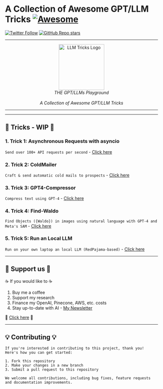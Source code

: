 #  A Collection of Awesome GPT/LLM Tricks [![Awesome](https://awesome.re/badge-flat2.svg)](https://awesome.re)

[![Twitter Follow](https://img.shields.io/twitter/follow/itamargolan?style=social)](https://twitter.com/ItakGol)
[![GitHub Repo stars](https://img.shields.io/github/stars/itamargol/openai?style=social)](https://github.com/itamargol/openai/stargazers)

---

<div align="center">
    <img width="150" alt="LLM Tricks Logo" src="https://github.com/itamargol/openai/blob/main/logo.png" />
    <br />
    <i>THE GPT/LLMs Playground</i>
    <br />
    <br />
    <i>A Collection of Awesome GPT/LLM Tricks</i>
    <br />
</div>

---

<hr/>

## 🔴 Tricks - WIP 🔴
### 1. Trick 1: Asynchronous Requests with asyncio

```Send over 100+ API requests per second``` - [Click here](https://github.com/itamargol/openai/blob/main/async_openai_requests.py)

### 2. Trick 2: ColdMailer

```Craft & send automatic cold mails to prospects``` - [Click here](https://github.com/itamargol/openai/blob/main/cold_mailer.py)

### 3. Trick 3: GPT4-Compressor

```Compress text using GPT-4``` - [Click here](https://github.com/itamargol/openai/blob/main/gpt4_compression.md)

### 4. Trick 4: Find-Waldo

```Find Objects ({Waldo}) in images using natural language with GPT-4 and Meta's SAM``` - [Click here](https://github.com/itamargol/openai/blob/main/find_waldo.py)

### 5. Trick 5: Run an Local LLM

```Run on your own laptop an local LLM (RedPajama-based)``` - [Click here](https://github.com/itamargol/openai/blob/main/run_local_llm.md)

<hr/>

## 💖 Support us 💖 

☕️ If you would like to ☕️
1. Buy me a coffee
2. Support my research
3. Finance my OpenAI, Pinecone, AWS, etc. costs
4. Stay up-to-date with AI - [My Newsletter](https://www.patreon.com/ItamarGolan)

🤖 [Click here](https://github.com/sponsors/itamargol) 🤖

<hr/>

## 💡 Contributing 💡
```
If you're interested in contributing to this project, thank you! Here's how you can get started:

1. Fork this repository
2. Make your changes in a new branch
3. Submit a pull request to this repository

We welcome all contributions, including bug fixes, feature requests and documentation improvements.
```


